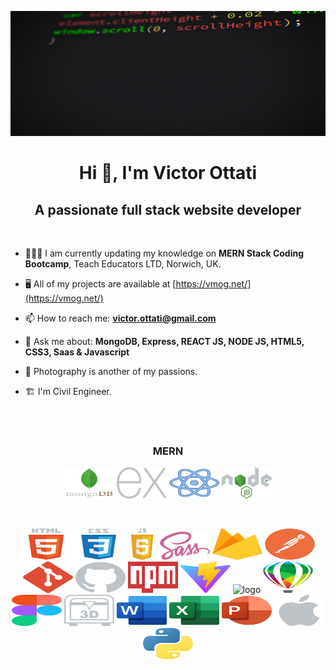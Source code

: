 
<p align="center">
    <img width="100%" height="200px" src="images/giphy.gif" alt="image" />
</p>

<h1 align="center">Hi 👋, I'm Victor Ottati</h1>
<h2 align="center">A passionate full stack website developer</h2>
<br />

- 👨🏼‍🎓 I am currently updating my knowledge on **MERN Stack Coding Bootcamp**, Teach Educators LTD, Norwich, UK.

- 🖥 All of my projects are available at [https://vmog.net/](https://vmog.net/)  

- 📫 How to reach me: **victor.ottati@gmail.com**  

- 💬 Ask me about: **MongoDB, Express, REACT JS, NODE JS, HTML5, CSS3, Saas & Javascript**

- 📸 Photography is another of my passions.

- 🏗️ I'm Civil Engineer.
<br>
<br>

<h3 align="center">
MERN
</h3>

<p align="center">
  <img height="50" width="80" src="images/mongodb.svg" alt="logo html5" />
    <img height="50" width="80" src="images/express.svg" alt="logo css3" />
    <img height="50" width="80" src="images/react.svg" alt="logo javascript" />
    <img height="50" width="80" src="images/nodejs.svg" alt="logo javascript" />
</p>

<br>

<p align="center">
    <img height="50" width="80" src="images/html5.svg" alt="logo html5" />
    <img height="50" width="80" src="images/css3.svg" alt="logo css3" />
    <img height="50"  src="images/javascript.svg" alt="logo javascript" />
    <img height="45" width="80" src="images/sass.svg" alt="logo" />
    <img height="50" width="80" src="images/firebase.svg" alt="logo" />
    <img height="50" width="80" src="images/postman.svg" alt="logo" />
    <img height="50" width="80" src="images/git.svg" alt="logo" />
    <img height="50" width="80" src="images/github.svg" alt="logo" />
    <img height="50" width="80" src="images/npm.svg" alt="logo" />
    <img height="50" width="80" src="images/vitejs.svg" alt="logo" />
    <img height="50" width="80" src="images/stackoverflow.svg" alt="logo" />
    <img height="50" width="80" src="images/coreldraw.svg" alt="logo" />
    <img height="50" width="80" src="images/figma.svg" alt="logo" />
    <img height="50" width="80" src="images/3d-printing.svg" alt="logo" />
    <img height="50" width="80" src="images/word.svg" alt="logo" />
    <img height="50" width="80" src="images/excel.svg" alt="logo" />
    <img height="50" width="80" src="images/powerpoint.svg" alt="logo" />
    <img height="50" width="80" src="images/apple.svg" alt="logo" />
    <img height="50" width="80" src="images/python.svg" alt="logo" />
</p>
